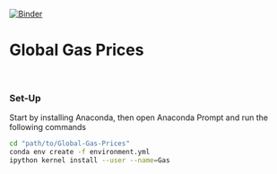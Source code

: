 [![Binder](https://mybinder.org/badge_logo.svg)](https://mybinder.org/v2/gh/AyrtonB/Global-Gas-Prices/master)

# Global Gas Prices

<br>
 
### Set-Up

Start by installing Anaconda, then open Anaconda Prompt and run the following commands
```bash
cd "path/to/Global-Gas-Prices"
conda env create -f environment.yml
ipython kernel install --user --name=Gas
```
